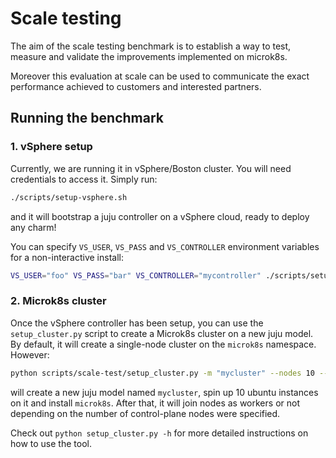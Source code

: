 # Scale testing

The aim of the scale testing benchmark is to establish a way to test, measure and validate the improvements implemented on microk8s.

Moreover this evaluation at scale can be used to communicate the exact performance achieved to customers and interested partners.

## Running the benchmark

### 1. vSphere setup

Currently, we are running it in vSphere/Boston cluster. You will need credentials to access it. Simply run:

```bash
./scripts/setup-vsphere.sh
```

and it will bootstrap a juju controller on a vSphere cloud, ready to deploy any charm!

You can specify `VS_USER`, `VS_PASS` and `VS_CONTROLLER` environment variables for a non-interactive install:

```bash
VS_USER="foo" VS_PASS="bar" VS_CONTROLLER="mycontroller" ./scripts/setup-vsphere.sh 
```

### 2. Microk8s cluster

Once the vSphere controller has been setup, you can use the `setup_cluster.py` script to create a Microk8s cluster on a new juju model. By default, it will create a single-node cluster on the `microk8s` namespace. However:

```bash
python scripts/scale-test/setup_cluster.py -m "mycluster" --nodes 10 --control-plane 3
```

will create a new juju model named `mycluster`, spin up 10 ubuntu instances on it and install `microk8s`. After that, it will join nodes as workers or not depending on the number of control-plane nodes were specified.

Check out `python setup_cluster.py -h` for more detailed instructions on how to use the tool.